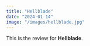 ```yaml
---
title: "Hellblade"
date: "2024-01-14"
image: "/images/hellblade.jpg"
---
```


This is the review for **Hellblade**.
